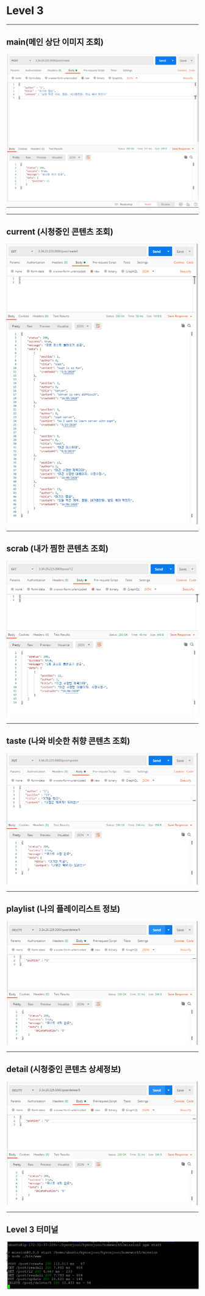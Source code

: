 # **Level 3**
- - -
## **main(메인 상단 이미지 조회)**
![title](https://github.com/our-sopt-server-team7/hyeonjooo/blob/master/homework5/img/create.png)

- - -
## **current (시청중인 콘텐츠 조회)**
![title](https://github.com/our-sopt-server-team7/hyeonjooo/blob/master/homework5/img/readall.png)

- - -
## **scrab (내가 찜한 콘텐츠 조회)**
![title](https://github.com/our-sopt-server-team7/hyeonjooo/blob/master/homework5/img/readone.png)

- - -
## **taste (나와 비슷한 취향 콘텐츠 조회)**
![title](https://github.com/our-sopt-server-team7/hyeonjooo/blob/master/homework5/img/update.png)

- - -
## **playlist (나의 플레이리스트 정보)**
![title](https://github.com/our-sopt-server-team7/hyeonjooo/blob/master/homework5/img/delete.png)

- - -
## **detail (시청중인 콘텐츠 상세정보)**
![title](https://github.com/our-sopt-server-team7/hyeonjooo/blob/master/homework5/img/delete.png)

- - -
## **Level 3 터미널**
![title](https://github.com/our-sopt-server-team7/hyeonjooo/blob/master/homework5/img/level3%ED%84%B0%EB%AF%B8%EB%84%90.png)